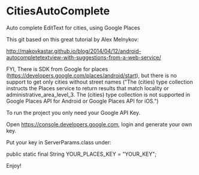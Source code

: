 # CitiesAutoComplete

Auto complete EditText for cities, using Google Places


This git based on this great tutorial by Alex Melnykov:

http://makovkastar.github.io/blog/2014/04/12/android-autocompletetextview-with-suggestions-from-a-web-service/

FYI, There is SDK from Google for places (https://developers.google.com/places/android/start), but there is no support to get only cities without street names ("The (cities) type collection instructs the Places service to return results that match locality or administrative_area_level_3. The (cities) type collection is not supported in Google Places API for Android or Google Places API for iOS.")


To run the project you only need your Google API Key.

Open https://console.developers.google.com, login and generate your own key.

Put your key in ServerParams.class under:  

public static final String YOUR_PLACES_KEY = "YOUR_KEY";

Enjoy!
